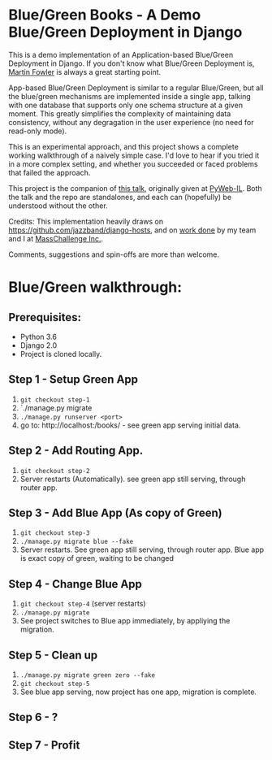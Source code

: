 # Blue/Green Books - A Demo Blue/Green Deployment in Django
This is a demo implementation of an Application-based Blue/Green Deployment in Django.
If you don't know what Blue/Green Deployment is, [Martin Fowler](https://martinfowler.com/bliki/BlueGreenDeployment.html)
is always a great starting point.

App-based Blue/Green Deployment is similar to a regular Blue/Green, but all the blue/green
mechanisms are implemented inside a single app, talking with one database that supports only one
schema structure at a given moment. This greatly simplifies the complexity of maintaining data
consistency, without any degragation in the user experience (no need for read-only mode).

This is an experimental approach, and this project shows a complete working walkthrough of a
naively simple case. I'd love to hear if you tried it in a more complex setting, and whether you
succeeded or faced problems that failed the approach.

This project is the companion of [this talk](https://github.com/yotammanor/bluegreenbooks/blob/master/PyWebIL%20-%20App%20Based%20Blue%20Green%20Migrations%20With%20Django.pptx), originally given at [PyWeb-IL](https://www.meetup.com/PyWeb-IL/events/246639354/). Both the talk and the repo are
standalones, and each can (hopefully) be understood without the other.

Credits: This implementation heavily draws on https://github.com/jazzband/django-hosts, and on
[work done](https://github.com/masschallenge/standards/blob/master/blue_green_transitions.md)
by my team and I at [MassChallenge Inc.](http://masschallenge.org/join-our-team).

Comments, suggestions and spin-offs are more than welcome.

# Blue/Green walkthrough:

## Prerequisites:

- Python 3.6
- Django 2.0
- Project is cloned locally.

## Step 1 - Setup Green App

1. `git checkout step-1`
2. `./manage.py migrate
3. `./manage.py runserver <port>`
4. go to: http://localhost:<port>/books/ - see green app serving initial data.

## Step 2 - Add Routing App.
1. `git checkout step-2`
2. Server restarts (Automatically). see green app still serving, through router app.

## Step 3 - Add Blue App (As copy of Green)
1. `git checkout step-3`
2. `./manage.py migrate blue --fake`
3. Server restarts. See green app still serving, through router app. 
Blue app is exact copy of green, waiting to be changed

## Step 4 - Change Blue App
1. `git checkout step-4` (server restarts)
2. `./manage.py migrate`
3. See project switches to Blue app immediately, by appliying the migration.

## Step 5 - Clean up
1. `./manage.py migrate green zero --fake`
2. `git checkout step-5`
3. See blue app serving, now project has one app, migration is complete.

## Step 6 - ?

## Step 7 - Profit
